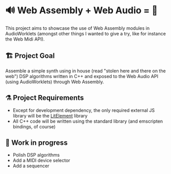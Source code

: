 # :loud_sound: Web Assembly + Web Audio = :green_heart:

This project aims to showcase the use of Web Assembly modules in AudioWorklets (amongst other things I wanted to give a try, like for instance the Web Midi API).

## :building_construction: Project Goal

Assemble a simple synth using in house (read "stolen here and there on the web") DSP algorithms written in C++ and exposed to the Web Audio API (using AudioWorklets) through Web Assembly.

## :alembic: Project Requirements

- Except for development dependency, the only required external JS library will be the [LitElement](https://lit-element.polymer-project.org/) library
- All C++ code will be written using the standard library (and emscripten bindings, of course)

## :construction: Work in progress

- Polish DSP algorithms
- Add a MIDI device selector
- Add a sequencer

